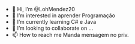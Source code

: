 - 👋 Hi, I’m @LohMendez20  
- 👀 I’m interested in aprender Programação 
- 🌱 I’m currently learning  C# e Java
- 💞️ I’m looking to collaborate on ...
- 📫 How to reach me  Manda mensagem no priv.

<!---
LohMendez20/LohMendez20 is a ✨ special ✨ repository because its `README.md` (this file) appears on your GitHub profile.
You can click the Preview link to take a look at your changes.
--->

